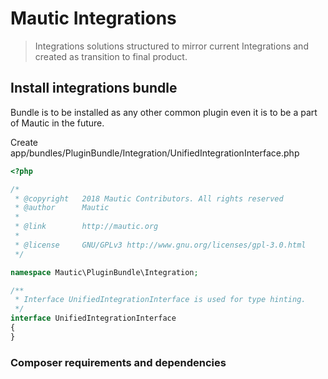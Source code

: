 # Mautic Integrations

> Integrations solutions structured to mirror current Integrations and created as transition to final product.

## Install integrations bundle

Bundle is to be installed as any other common plugin even it is to be a part of Mautic in the future.

Create app/bundles/PluginBundle/Integration/UnifiedIntegrationInterface.php

```php
<?php

/*
 * @copyright   2018 Mautic Contributors. All rights reserved
 * @author      Mautic
 *
 * @link        http://mautic.org
 *
 * @license     GNU/GPLv3 http://www.gnu.org/licenses/gpl-3.0.html
 */

namespace Mautic\PluginBundle\Integration;

/**
 * Interface UnifiedIntegrationInterface is used for type hinting.
 */
interface UnifiedIntegrationInterface
{
}
```
### Composer requirements and dependencies

